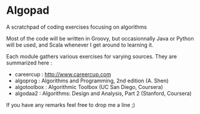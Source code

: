 # Algopad
A scratchpad of coding exercises focusing on algorithms

Most of the code will be written in Groovy, but occasionnally Java or Python will be used, and Scala whenever I get around to learning it.

Each module gathers various exercises for varying sources. They are summarized here :

- careercup   : http://www.careercup.com
- algoprog    : Algorithms and Programming, 2nd edition (A. Shen)
- algotoolbox : Algorithmic Toolbox (UC San Diego, Coursera)
- algodaa2    : Algorithms: Design and Analysis, Part 2 (Stanford, Coursera)

If you have any remarks feel free to drop me a line ;)
